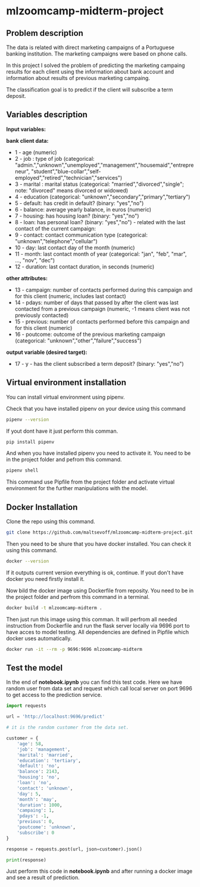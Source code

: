 # mlzoomcamp-midterm-project

## Problem description

The data is related with direct marketing campaigns of a Portuguese banking institution. The marketing campaigns were based on phone calls.

In this project I solved the problem of predicting the marketing campaing results for each client using the information about bank account and information about results of previous marketing campaing.

The classification goal is to predict if the client will subscribe a term deposit.

## Variables description

**Input variables:** 

**bank client data:** 
- 1 - age (numeric)   
- 2 - job : type of job (categorical: "admin.","unknown","unemployed","management","housemaid","entrepreneur", "student","blue-collar","self-employed","retired","technician","services")   
- 3 - marital : marital status (categorical: "married","divorced","single"; note: "divorced" means divorced or widowed)   
- 4 - education (categorical: "unknown","secondary","primary","tertiary")   
- 5 - default: has credit in default? (binary: "yes","no")   
- 6 - balance: average yearly balance, in euros (numeric)   
- 7 - housing: has housing loan? (binary: "yes","no")   
- 8 - loan: has personal loan? (binary: "yes","no")  - related with the last contact of the current campaign:  
- 9 - contact: contact communication type (categorical: "unknown","telephone","cellular")  
- 10 - day: last contact day of the month (numeric)  
- 11 - month: last contact month of year (categorical: "jan", "feb", "mar", ..., "nov", "dec")  
- 12 - duration: last contact duration, in seconds (numeric)  

**other attributes:**  
- 13 - campaign: number of contacts performed during this campaign and for this client (numeric, includes last contact)  
- 14 - pdays: number of days that passed by after the client was last contacted from a previous campaign (numeric, -1 means client was not previously contacted)   
- 15 - previous: number of contacts performed before this campaign and for this client (numeric)   
- 16 - poutcome: outcome of the previous marketing campaign (categorical: "unknown","other","failure","success")  
 
**output variable (desired target):**
- 17 - y - has the client subscribed a term deposit? (binary: "yes","no")

## Virtual environment installation

You can install virtual environment using pipenv.

Check that you have installed pipenv on your device using this command
```bash
pipenv --version
```

If yout dont have it just perform this comman.
```bash
pip install pipenv
```

And when you have installed pipenv you need to activate it. You need to be in the project folder and pefrom this command.
```bash
pipenv shell
```
This command use Pipfile from the project folder and activate virtual environment for the further manipulations with the model.

## Docker Installation

Clone the repo using this command.

```bash
git clone https://github.com/maltsevoff/mlzoomcamp-midterm-project.git
```

Then you need to be shure that you have docker installed. You can check it using this command.
```bash
docker --version
```

If it outputs current version everything is ok, continue. If yout don't have docker you need firstly install it.

Now bild the docker image using Dockerfile from reposity. You need to be in the project folder and perfrom this command in a terminal.
```bash
docker build -t mlzoomcamp-midterm .
```

Then just run this image using this comman. It will perfrom all needed instruction from Dockerfile and run the flask server locally via 9696 port to have acces to model testing. All dependencies are defined in Pipfile which docker uses automatically.
```bash
docker run -it --rm -p 9696:9696 mlzoomcamp-midterm
```

## Test the model 

In the end of **notebook.ipynb** you can find this test code. Here we have random user from data set and request which call local server on port 9696 to get access to the prediction service.
```python
import requests

url = 'http://localhost:9696/predict'

# it is the random customer from the data set.

customer = {
    'age': 58,
    'job': 'management',
    'marital': 'married',
    'education': 'tertiary',
    'default': 'no',
    'balance': 2143,
    'housing': 'no',
    'loan': 'no',
    'contact': 'unknown',
    'day': 5,
    'month': 'may',
    'duration': 1000,
    'campaing': 1,
    'pdays': -1,
    'previous': 0,
    'poutcome': 'unknown',
    'subscribe': 0
}

response = requests.post(url, json=customer).json()

print(response)
```

Just perform this code in **notebook.ipynb** and after running a docker image and see a result of prediction.
